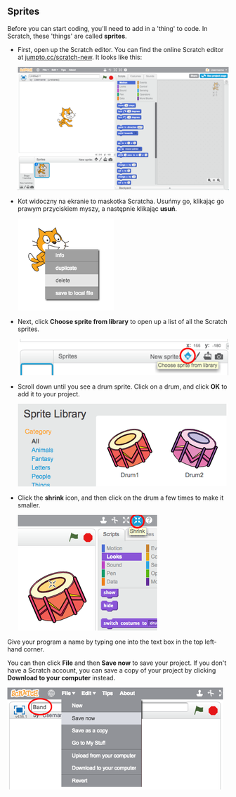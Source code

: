 ## Sprites

Before you can start coding, you'll need to add in a 'thing' to code. In Scratch, these 'things' are called **sprites**.

+ First, open up the Scratch editor. You can find the online Scratch editor at <a href="http://jumpto.cc/scratch-new" target="_blank">jumpto.cc/scratch-new</a>. It looks like this:
    
    ![screenshot](images/band-scratch.png)

+ Kot widoczny na ekranie to maskotka Scratcha. Usuńmy go, klikając go prawym przyciskiem myszy, a następnie klikając **usuń**.
    
    ![screenshot](images/band-delete.png)

+ Next, click **Choose sprite from library** to open up a list of all the Scratch sprites.
    
    ![screenshot](images/band-sprite-library.png)

+ Scroll down until you see a drum sprite. Click on a drum, and click **OK** to add it to your project.
    
    ![screenshot](images/band-sprite-drum.png)

+ Click the **shrink** icon, and then click on the drum a few times to make it smaller.
    
    ![screenshot](images/band-shrink.png)

Give your program a name by typing one into the text box in the top left-hand corner.

You can then click **File** and then **Save now** to save your project. If you don't have a Scratch account, you can save a copy of your project by clicking **Download to your computer** instead.

![screenshot](images/band-save.png)